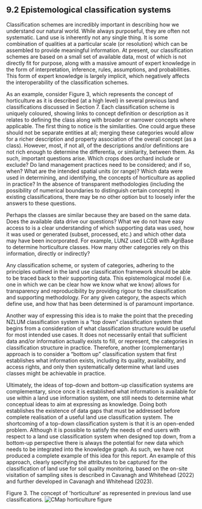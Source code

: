 ## 9.2	Epistemological classification systems

Classification schemes are incredibly important in describing how we understand our natural world. While always purposeful, they are often not systematic. Land use is inherently not any single thing. It is some combination of qualities at a particular scale (or resolution) which can be assembled to provide meaningful information. At present, our classification schemes are based on a small set of available data, most of which is not directly fit for purpose, along with a massive amount of expert knowledge in the form of interpretation, inference, rules, assumptions, and probabilities. This form of expert knowledge is largely implicit, which negatively affects the interoperability of the classification schemes.

As an example, consider Figure 3, which represents the concept of horticulture as it is described (at a high level) in several previous land classifications discussed in Section 7. Each classification scheme is uniquely coloured, showing links to concept definition or description as it relates to defining the class along with broader or narrower concepts where applicable. The first thing to notice is the similarities. One could argue these should not be separate entities at all; merging these categories would allow for a richer description and property association of the overall concept (as a class). However, most, if not all, of the descriptions and/or definitions are not rich enough to determine the differentia, or similarity, between them. As such, important questions arise. Which crops does orchard include or exclude? Do land management practices need to be considered; and if so, when? What are the intended spatial units (or range)? Which data were used in determining, and identifying, the concepts of horticulture as applied in practice? In the absence of transparent methodologies (including the possibility of numerical boundaries to distinguish certain concepts) in existing classifications, there may be no other option but to loosely infer the answers to these questions.

Perhaps the classes are similar because they are based on the same data. Does the available data drive our questions? What we do not have easy access to is a clear understanding of which supporting data was used, how it was used or generated (subset, processed, etc.) and which other data may have been incorporated. For example, LUNZ used LCDB with AgriBase to determine horticulture classes. How many other categories rely on this information, directly or indirectly?

Any classification scheme, or system of categories, adhering to the principles outlined in the land use classification framework should be able to be traced back to their supporting data. This epistemological model (i.e. one in which we can be clear how we know what we know) allows for transparency and reproducibility by providing rigour to the classification and supporting methodology. For any given category, the aspects which define use, and how that has been determined is of paramount importance.

Another way of expressing this idea is to make the point that the preceding NZLUM classification system is a “top down” classification system that begins from a consideration of what classification structure would be useful for most intended use cases. It does not necessarily entail that sufficient data and/or information actually exists to fill, or represent, the categories in classification structure in practice. Therefore, another (complementary) approach is to consider a “bottom up” classification system that first establishes what information exists, including its quality, availability, and access rights, and only then systematically determine what land uses classes might be achievable in practice.

Ultimately, the ideas of top-down and bottom-up classification systems are complementary, since once it is established what information is available for use within a land use information system, one still needs to determine what conceptual ideas to aim at expressing as knowledge. Doing both establishes the existence of data gaps that must be addressed before complete realisation of a useful land use classification system.
The shortcoming of a top-down classification system is that it is an open-ended problem. Although it is possible to satisfy the needs of end users with respect to a land use classification system when designed top down, from a bottom-up perspective there is always the potential for new data which needs to be integrated into the knowledge graph. As such, we have not produced a complete example of this idea for this report. An example of this approach, clearly specifying the attributes to be captured for the classification of land use for soil quality monitoring, based on the on-site visitation of sampling sites is described in Cavanagh and Whitehead (2022) and further developed in Cavanagh and Whitehead (2023). 
 

Figure 3. The concept of 'horticulture' as represented in previous land use classifications.
![CMap horticulture figure](../../figs/CLU_horticulture_v3_trim.svg)
